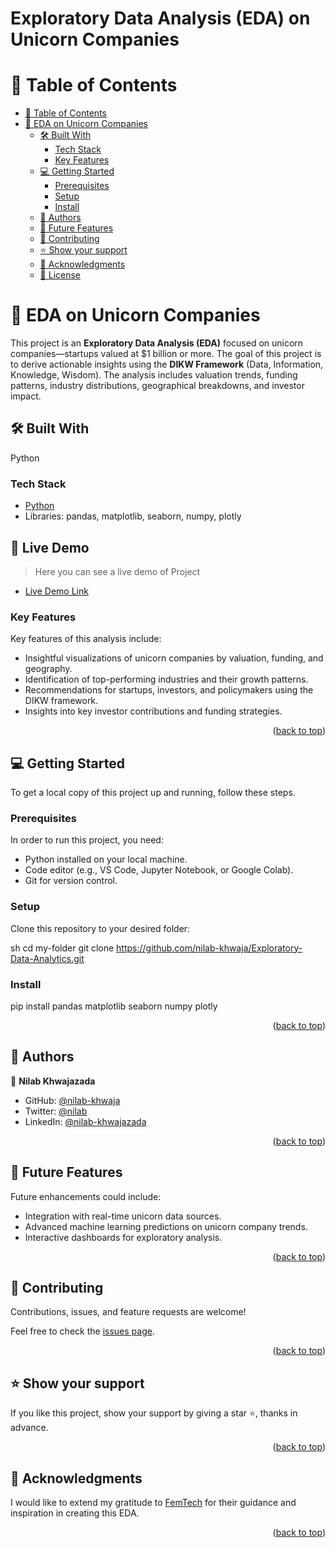 <h1>Exploratory Data Analysis (EDA) on Unicorn Companies</h1>

<a name="readme-top"></a>

<!-- TABLE OF CONTENTS -->

# 📗 Table of Contents

- [📗 Table of Contents](#-table-of-contents)
- [📖 EDA on Unicorn Companies ](#-eda-on-unicorn-companies-)
  - [🛠 Built With ](#-built-with-)
    - [Tech Stack ](#tech-stack-)
    - [Key Features ](#key-features-)
  - [💻 Getting Started ](#-getting-started-)
    - [Prerequisites](#prerequisites)
    - [Setup](#setup)
    - [Install](#install)
  - [👥 Authors ](#-authors-)
  - [🔭 Future Features ](#-future-features-)
  - [🤝 Contributing ](#-contributing-)
  - [⭐️ Show your support ](#️-show-your-support-)
  - [🙏 Acknowledgments ](#-acknowledgments-)
  - [📝 License ](#-license-)

<!-- PROJECT DESCRIPTION -->

# 📖 EDA on Unicorn Companies <a name="about-project"></a>

This project is an **Exploratory Data Analysis (EDA)** focused on unicorn companies—startups valued at $1 billion or more. The goal of this project is to derive actionable insights using the **DIKW Framework** (Data, Information, Knowledge, Wisdom). The analysis includes valuation trends, funding patterns, industry distributions, geographical breakdowns, and investor impact.

## 🛠 Built With <a name="built-with"></a>
Python

### Tech Stack <a name="tech-stack"></a>

- <a href="https://www.python.org/">Python</a>
- Libraries: pandas, matplotlib, seaborn, numpy, plotly

## 🚀 Live Demo <a name="live-demo"></a>

> Here you can see a live demo of Project

- [Live Demo Link]( https://colab.research.google.com/drive/1Xj1sahLaAZKpD1tQssN9TgYfhW4JtpeP?usp=drive_link)

<!-- Features -->

### Key Features <a name="key-features"></a>

Key features of this analysis include:

- Insightful visualizations of unicorn companies by valuation, funding, and geography.
- Identification of top-performing industries and their growth patterns.
- Recommendations for startups, investors, and policymakers using the DIKW framework.
- Insights into key investor contributions and funding strategies.

<p align="right">(<a href="#readme-top">back to top</a>)</p>

<!-- GETTING STARTED -->

## 💻 Getting Started <a name="getting-started"></a>

To get a local copy of this project up and running, follow these steps.

### Prerequisites

In order to run this project, you need:
- Python installed on your local machine.
- Code editor (e.g., VS Code, Jupyter Notebook, or Google Colab).
- Git for version control.

### Setup

Clone this repository to your desired folder:

sh
  cd my-folder
  git clone https://github.com/nilab-khwaja/Exploratory-Data-Analytics.git

### Install
pip install pandas matplotlib seaborn numpy plotly

<p align="right">(<a href="#readme-top">back to top</a>)</p>

<!-- AUTHORS -->

## 👥 Authors <a name="authors"></a>
 
 👤 **Nilab Khwajazada**

- GitHub: [@nilab-khwaja](https://github.com/nilab-khwaja)
- Twitter: [@nilab](https://x.com/NilabKhwajazada?t=hEkqy2CCNFOIfGtbmD2gLA&s=35)
- LinkedIn: [@nilab-khwajazada](https://www.linkedin.com/in/nilab-khwajazada)


<p align="right">(<a href="#readme-top">back to top</a>)</p>

<!-- FUTURE FEATURES -->

## 🔭 Future Features <a name="future-features"></a>

Future enhancements could include:

- Integration with real-time unicorn data sources.
- Advanced machine learning predictions on unicorn company trends.
- Interactive dashboards for exploratory analysis.

<p align="right">(<a href="#readme-top">back to top</a>)</p>

<!-- CONTRIBUTING -->

## 🤝 Contributing <a name="contributing"></a>

Contributions, issues, and feature requests are welcome!

Feel free to check the [issues page](https://github.com/nilab-khwaja/Exploratory-Data-Analytics/issues).

<p align="right">(<a href="#readme-top">back to top</a>)</p>

<!-- SUPPORT -->

## ⭐️ Show your support <a name="support"></a>

If you like this project, show your support by giving a star ⭐️, thanks in advance.

<p align="right">(<a href="#readme-top">back to top</a>)</p>

<!-- ACKNOWLEDGEMENTS -->

## 🙏 Acknowledgments <a name="acknowledgements"></a>

I would like to extend my gratitude to <a href="https://femstech.com/www.femstech.com/index.html">FemTech</a> for their guidance and inspiration in creating this EDA.

<p align="right">(<a href="#readme-top">back to top</a>)</p>



